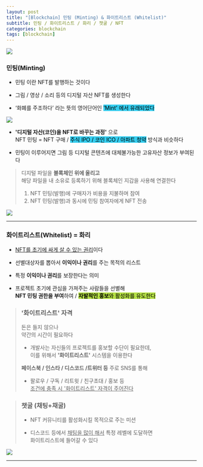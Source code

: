 ```yaml
---
layout: post
title: "[Blockchain] 민팅 (Minting) & 화이트리스트 (Whitelist)"
subtitle: 민팅 / 화이트리스트 / 화리 / 챗굴 / NFT
categories: blockchain
tags: [blockchain]
---
```


![](https://velog.velcdn.com/images/-__-/post/f8a68507-04cf-42d5-8364-71023d0c6833/image.png)

### 민팅(Minting)

- 민팅 이란 NFT를 발행하는 것이다

- 그림 / 영상 / 소리 등의 디지털 자산 NFT를 생성한다

- ‘화폐를 주조하다’ 라는 뜻의 영어단어인 <span style="background-color:#34CDEF; color:#000;">'Mint' 에서 유래되었다</span>

![](https://velog.velcdn.com/images/-__-/post/f05a4526-37e3-4b49-8b9b-2621bdf5ab85/image.png)

- **'디지털 자산(코인)을 NFT로 바꾸는 과정'** 으로<br>
  NFT 민팅 = NFT 구매 / <span style="background-color:#34CDEF; color:#000;">주식 IPO / 코인 ICO / 아파트 청약</span> 방식과 비슷하다

- 민팅이 이루어지면 그림 등 디지털 콘텐츠에 대체불가능한 고유자산 정보가 부여된다

> 디지털 파일을 **블록체인 위에 올리고**<br>
> 해당 파일을 내 소유로 등록하기 위해 블록체인 지갑을 사용해 연결한다<br>
>
> 1. NFT 민팅(발행)에 구매자가 비용을 지불하며 참여
> 2. NFT 민팅(발행)과 동시에 민팅 참여자에게 NFT 전송

![](https://velog.velcdn.com/images/-__-/post/e3c07b2f-4583-46b5-9bc2-cdca5733bc30/image.png)

---

### 화이트리스트(Whitelist) = 화리

- <u>NFT를 초기에 싸게 살 수 있는 권리</u>이다

- 선별대상자를 뽑아서 **이익이나 권리**를 주는 목적의 리스트

- 특정 **이익이나 권리**를 보장한다는 의미

- 프로젝트 초기에 관심을 가져주는 사람들을 선별해<br>
  **NFT 민팅 권한을 부여**하여 / <span style="background-color:#B5E045; color:#000;">**자발적인 홍보**와 활성화를 유도한다</span>

> ### '화이트리스트' 자격
>
> 돈은 들지 않으나<br>
> 약간의 시간이 필요하다<br>
>
> - 개발사는 자신들의 프로젝트를 홍보할 수단이 필요한데,<br>
>   이를 위해서 **'화이트리스트'** 시스템을 이용한다<br>
>
> **페이스북 / 인스타 / 디스코드 /트위터 등** 주로 SNS를 통해<br>
>
> - 팔로우 / 구독 / 리트윗 / 친구초대 / 홍보 등 <br>
>   <u>조건에 충족 시 '화이트리스트' 자격이 주어진다</u>

> ### 챗굴 (채팅+채굴)
>
> - NFT 커뮤니티를 활성화시킬 목적으로 주는 미션<br>
>
> - 디스코드 등에서 <u>채팅을 많이 해서</u> 특정 레벨에 도달하면<br>
>   화이트리스트에 들어갈 수 있다

![](https://velog.velcdn.com/images/-__-/post/ca11cd63-a308-4858-9c0c-97309fd3dd23/image.png)

---
